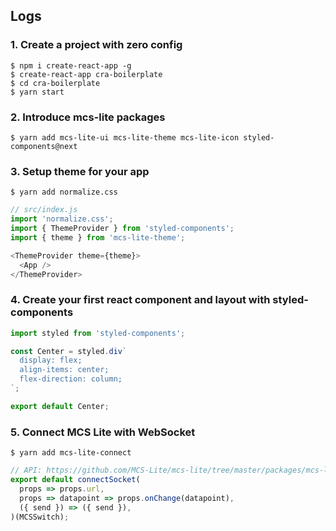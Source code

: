## Logs

### 1. Create a project with zero config

```
$ npm i create-react-app -g
$ create-react-app cra-boilerplate
$ cd cra-boilerplate
$ yarn start
```

### 2. Introduce mcs-lite packages

```
$ yarn add mcs-lite-ui mcs-lite-theme mcs-lite-icon styled-components@next
```

### 3. Setup theme for your app

```
$ yarn add normalize.css
```

```js
// src/index.js
import 'normalize.css';
import { ThemeProvider } from 'styled-components';
import { theme } from 'mcs-lite-theme';

<ThemeProvider theme={theme}>
  <App />
</ThemeProvider>
```

### 4. Create your first react component and layout with styled-components

```js
import styled from 'styled-components';

const Center = styled.div`
  display: flex;
  align-items: center;
  flex-direction: column;
`;

export default Center;
```

### 5. Connect MCS Lite with WebSocket

```
$ yarn add mcs-lite-connect
```

```js
// API: https://github.com/MCS-Lite/mcs-lite/tree/master/packages/mcs-lite-connect
export default connectSocket(
  props => props.url,
  props => datapoint => props.onChange(datapoint),
  ({ send }) => ({ send }),
)(MCSSwitch);
```
